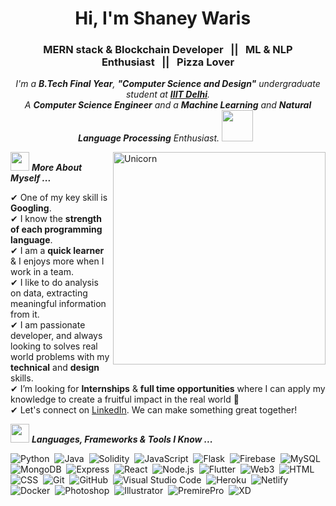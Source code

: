 <!-- <p align="center">
  <img src="https://github.com/thompsonemerson/thompsonemerson/raw/master/cover-thompson.png" height="200"/>
</p>
<hr>
-->
<h1 align="center">Hi, I'm Shaney Waris <img src="https://github.com/TheDudeThatCode/TheDudeThatCode/blob/master/Assets/Developer.gif" width="10px" style='max-width:20px'> </h1>
<h3 align="center">MERN stack & Blockchain Developer&nbsp;&nbsp;&nbsp;||&nbsp;&nbsp;&nbsp;ML & NLP Enthusiast&nbsp;&nbsp;&nbsp;||&nbsp;&nbsp;&nbsp;Pizza Lover</h3>
</p>


<p align="center">
  <em>
    I'm a <b>B.Tech Final Year</b>, <b>"Computer Science and Design"</b> undergraduate student at <a href="https://iiitd.ac.in/"><b>IIIT Delhi</b></a>.<br>
    A <b>Computer Science Engineer</b> and a <b>Machine Learning</b> and <b>Natural Language Processing</b> Enthusiast. <img src="https://github.com/TheDudeThatCode/TheDudeThatCode/blob/master/Assets/Designer.gif" width="50px"> &nbsp;
  </em> 
  <br>
</p>



<!--<p align="left"> <img src="https://komarev.com/ghpvc/?username=akash-chowrasia&label=Profile%20views&color=0e75b6&style=flat" alt="akash-chowrasia" /> </p> -->

<img align="right" width=340px alt="Unicorn" src="https://github-readme-streak-stats.herokuapp.com/?user=ShaneyWaris" />

<img src="https://media.giphy.com/media/ObNTw8Uzwy6KQ/giphy.gif" width="30px">&nbsp;***More About Myself ...***

✔ One of my key skill is <b>Googling</b>.<br>
✔ I know the <b>strength of each programming language</b>.<br>
✔ I am a <b>quick learner</b> & I enjoys more when I work in a team.<br>
✔ I like to do analysis on data, extracting meaningful information from it.<br>
✔ I am passionate developer, and always looking to solves real world problems with my <b>technical</b> and <b>design</b> skills.<br>
✔ I’m looking for <b>Internships</b> & <b>full time opportunities</b> where I can apply my knowledge to create a fruitful impact in the real world 🙂<br>
✔ Let's connect on [LinkedIn](https://www.linkedin.com/in/shaneywaris/). We can make something great together!<br>

<img src="https://media.giphy.com/media/ObNTw8Uzwy6KQ/giphy.gif" width="30px">&nbsp;***Languages, Frameworks & Tools I Know ...***
<p align="left">
  
![Python](https://img.shields.io/badge/Python-000000?style=for-the-badge&logo=python&logoColor=white)&nbsp;
![Java](https://img.shields.io/badge/Java-000000?style=for-the-badge&logo=java&logoColor=white)&nbsp;
![Solidity](https://img.shields.io/badge/Solidity-000000?style=for-the-badge&logo=solidity&logoColor=white)&nbsp;
![JavaScript](https://img.shields.io/badge/JavaScript-000000?style=for-the-badge&logo=javascript&logoColor=white)&nbsp;
![Flask](https://img.shields.io/badge/Flask-000000?style=for-the-badge&logo=flask&logoColor=white)&nbsp;
![Firebase](https://img.shields.io/badge/firebase-000000?style=for-the-badge&logo=firebase&logoColor=white)&nbsp;
![MySQL](https://img.shields.io/badge/MySQL-000000?style=for-the-badge&logo=mysql&logoColor=white)&nbsp;
![MongoDB](https://img.shields.io/badge/MongoDB-000000?style=for-the-badge&logo=mongodb&logoColor=white)&nbsp;
![Express](https://img.shields.io/badge/Express.js-000000?style=for-the-badge&logo=express&logoColor=white)&nbsp;
![React](https://img.shields.io/badge/React-000000?style=for-the-badge&logo=react&logoColor=white)&nbsp;
![Node.js](https://img.shields.io/badge/Node.js-000000?style=for-the-badge&logo=nodedotjs&logoColor=white)&nbsp;
![Flutter](https://img.shields.io/badge/Flutter-000000?style=for-the-badge&logo=flutter&logoColor=white)&nbsp;
![Web3](https://img.shields.io/badge/web3.js-000000?style=for-the-badge&logo=web3.js&logoColor=white)&nbsp;
![HTML](https://img.shields.io/badge/HTML5-000000?style=for-the-badge&logo=html5&logoColor=white)&nbsp;
![CSS](https://img.shields.io/badge/CSS3-000000?style=for-the-badge&logo=css3&logoColor=white)&nbsp;
![Git](https://img.shields.io/badge/GIT-000000?style=for-the-badge&logo=git&logoColor=white)&nbsp;
![GitHub](https://img.shields.io/badge/GitHub-100000?style=for-the-badge&logo=github&logoColor=white)&nbsp;
![Visual Studio Code](https://img.shields.io/badge/Visual_Studio_Code-000000?style=for-the-badge&logo=visual%20studio%20code&logoColor=white)&nbsp;
![Heroku](https://img.shields.io/badge/Heroku-000000?style=for-the-badge&logo=heroku&logoColor=white)&nbsp;
![Netlify](https://img.shields.io/badge/Netlify-000000?style=for-the-badge&logo=netlify&logoColor=white)&nbsp;
![Docker](https://img.shields.io/badge/Docker-000000?style=for-the-badge&logo=docker&logoColor=white)&nbsp;
![Photoshop](https://img.shields.io/badge/Adobe%20Photoshop-000000?style=for-the-badge&logo=Adobe%20Photoshop&logoColor=white)&nbsp;
![Illustrator](https://img.shields.io/badge/Adobe%20Illustrator-000000?style=for-the-badge&logo=adobe%20illustrator&logoColor=white)&nbsp;
![PremirePro](https://img.shields.io/badge/Adobe%20Premiere%20Pro-000000?style=for-the-badge&logo=Adobe%20Premiere%20Pro&logoColor=white)&nbsp;
![XD](https://img.shields.io/badge/Adobe%20XD-000000?style=for-the-badge&logo=Adobe%20XD&logoColor=white)&nbsp;


  
<!--  ![Python](https://img.shields.io/badge/-Python-05122A?style=flat&logo=python)&nbsp;
![Java](https://img.shields.io/badge/-Java-05122A?style=flat&logo=Java&logoColor=FFA518)&nbsp;
![JavaScript](https://img.shields.io/badge/-JavaScript-05122A?style=flat&logo=javascript)&nbsp;
![Flask](https://img.shields.io/badge/-Flask-05122A?style=flat&logo=flask)&nbsp;
![Express](https://img.shields.io/badge/Express.js-000000?style=for-the-badge&logo=express&logoColor=white)&nbsp;
![React](https://img.shields.io/badge/-React-05122A?style=flat&logo=react)&nbsp;
![Node.js](https://img.shields.io/badge/-Node.js-05122A?style=flat&logo=node.js)&nbsp;
![Bootstrap](https://img.shields.io/badge/-Bootstrap-05122A?style=flat&logo=bootstrap&logoColor=563D7C)\
![HTML](https://img.shields.io/badge/-HTML-05122A?style=flat&logo=HTML5)&nbsp;
![CSS](https://img.shields.io/badge/-CSS-05122A?style=flat&logo=CSS3&logoColor=1572B6)&nbsp;
![Git](https://img.shields.io/badge/-Git-05122A?style=flat&logo=git)&nbsp;
![GitHub](https://img.shields.io/badge/-GitHub-05122A?style=flat&logo=github)&nbsp;
![Markdown](https://img.shields.io/badge/-Markdown-05122A?style=flat&logo=markdown) &nbsp;
![Visual Studio Code](https://img.shields.io/badge/-Visual%20Studio%20Code-05122A?style=flat&logo=visual-studio-code&logoColor=007ACC)&nbsp;
![Illustrator](https://img.shields.io/badge/-Illustrator-05122A?style=flat&logo=adobe-illustrator)&nbsp;
![Photoshop](https://img.shields.io/badge/-Photoshop-05122A?style=flat&logo=adobe-photoshop)&nbsp;
![InDesign](https://img.shields.io/badge/-InDesign-05122A?style=flat&logo=adobe-indesign)  -->
  
<!-- Site: https://github.com/alexandresanlim/Badges4-README.md-Profile -->
